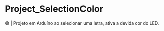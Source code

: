 # Project_SelectionColor
🟢 | Projeto em Arduíno ao selecionar uma letra, ativa a devida cor do LED. 
